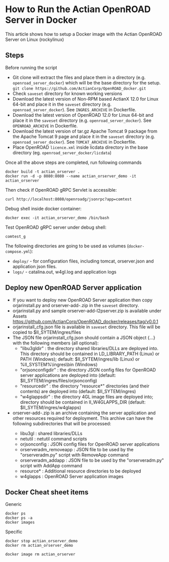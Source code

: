 # How to Run the Actian OpenROAD Server in Docker

This article shows how to setup a Docker image with the Actian OpenROAD Server on Linux (rockylinux)

## Steps

Before running the script 

- Git clone will extract the files and place them in a directory (e.g. `openroad_server_docker`) which will be the base directory for the setup. `git clone https://github.com/ActianCorp/OpenROAD_docker.git`
- Check `saveset` directory for known working versions
- Download the latest version of Non-RPM based ActianX 12.0 for Linux 64-bit and place it in the `saveset` directory (e.g. `openroad_server_docker`). See `INGRES_ARCHIVE` in Dockerfile.
- Download the latest version of OpenROAD 12.0 for Linux 64-bit and place it in the `saveset` directory (e.g. `openroad_server_docker`). See `OPENROAD_ARCHIVE` in Dockerfile.
- Download the latest version of tar.gz Apache Tomcat 9 package from the Apache Tomcat 9 page and place it in the `saveset` directory (e.g. `openroad_server_docker`). See `TOMCAT_ARCHIVE` in Dockerfile.
- Place OpenROAD `licence.xml` inside licdata directory in the base directory (eg. `openroad_server_docker/licdata`)


Once all the above steps are completed, run following commands 

	docker build -t actian_orserver .
	docker run -d -p 8080:8080 --name actian_orserver_demo -it actian_orserver

Then check if OpenROAD gRPC Servlet is accessible:

    curl http://localhost:8080/openroadg/jsonrpc?app=comtest

Debug shell inside docker container:

    docker exec -it actian_orserver_demo /bin/bash 
    
Test OpenROAD gRPC server under debug shell:

    comtest_g

The following directories are going to be used as volumes (`docker-compose.yml`):
- `deploy/` - for configuration files, including tomcat, orserver.json and application json files.
- `logs/` - catalina.out, w4gl.log and application logs

## Deploy new OpenROAD Server application

- If you want to deploy new OpenROAD Server application then copy orjarinstall.py and orserver-add-<appname>.zip in the `saveset` directory.
- orjarinstall.py and sample orserver-add-l2pserver.zip is available under Assets https://github.com/ActianCorp/OpenROAD_docker/releases/tag/v0.0.1
- orjarinstall_cfg.json file is available in `saveset` directory. This file will be copied to $II_SYTEM/ingres/files
- The JSON file orjarinstall_cfg.json should contain a JSON object {...} with the following members (all optional):
	- "libu3gldir" : the directory shared libraries/DLLs are deployed into. This directory should be contained in LD_LIBRARY_PATH (Linux) or PATH (Windows); default: $II_SYTEM/ingres/lib (Linux) or %II_SYSTEM%\ingres\bin (Windows)
	- "orjsonconfigdir" : the directory JSON config files for OpenROAD server applications are deployed into (default: $II_SYTEM/ingres/files/orjsonconfig)
	- "resourcedir" : the directory "resource*" directories (and their contents) are deployed into (default: $II_SYTEM/ingres)
	- "w4glappsdir" : the directory 4GL image files are deployed into; directory should be contained in II_W4GLAPPS_DIR (default: $II_SYTEM/ingres/w4glapps)
- orserver-add-<appname>.zip is an archive containing the server application and other resources required for deployment. This archive can have the following subdirectories that will be processed:
	- libu3gl : shared libraries/DLLs
	- netutil : netutil command scripts
	- orjsonconfig : JSON config files for OpenROAD server applications
	- orserveradm_removeapp : JSON file to be used by the "orserveradm.py" script with RemoveApp command
	- orserveradm_addapp : JSON file to be used by the "orserveradm.py" script with AddApp command
	- resource* : Additional resource directories to be deployed
	- w4glapps : OpenROAD Server application images


## Docker Cheat sheet items

Generic

    docker ps
    docker ps -a
    docker images

Specific

    docker stop actian_orserver_demo
    docker rm actian_orserver_demo

    docker image rm actian_orserver
